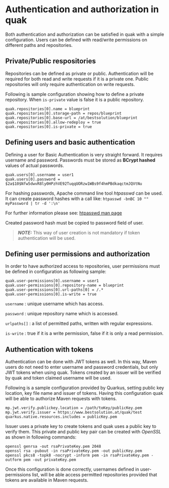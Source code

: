 # Authentication and authorization in quak

Both authentication and authorization can be satisfied in quak with a simple configuration. Users can be defined with read/write permissions on different paths and repositories.


## Private/Public respositories

Repositories can be defined as private or public. Authentication will be required for both read and write requests if it is a private one. Public repositories will only require authentication on write requests.

Following is sample configuration showing how to define a private repository. When `is-private` value is false it is a public repository.

```
quak.repositories[0].name = blueprint
quak.repositories[0].storage-path = repos/blueprint
quak.repositories[0].base-url = /at/bestsolution/blueprint
quak.repositories[0].allow-redeploy = true
quak.repositories[0].is-private = true
```

## Defining users and basic authentication

Defining a user for Basic Authentication is very straight forward. It requires username and password. Passwords must be stored as **BCrypt hashed** values of actual passwords.

```
quak.users[0].username = user1
quak.users[0].password = $2a$10$Nfw5dwvR8ly0HPzhVE92TuqqUORzw1WBs9f4hmPBdkaqctmJQVtNu
```

For hashing passwords, Apache command line tool *htpasswd* can be used. It can create password hashes with a call like: `htpasswd -bnBC 10 "" myPassword | tr -d ':\n'`

For further information please see: [htpasswd man page](https://httpd.apache.org/docs/2.4/programs/htpasswd.html)

Created password hash must be copied to password field of user.


> **_NOTE:_** This way of user creation is not mandatory if token authentication will be used.


## Defining user permissions and authorization

In order to have authorized access to repositories, user permissions must be defined in configuration as following sample:

```
quak.user-permissions[0].username = user1
quak.user-permissions[0].repository-name = blueprint
quak.user-permissions[0].url-paths[0] = /.*
quak.user-permissions[0].is-write = true
```

`username` : unique username which has access.

`password` : unique repository name which is accessed.

`urlpaths[]` : a list of permitted paths, written with regular expressions.

`is-write` : true if it is a write permission, false if it is only a read permission.



## Authentication with tokens

Authentication can be done with JWT tokens as well. In this way, Maven users do not need to enter username and password credentials, but only JWT tokens when using quak. Tokens created by an issuer will be verified by quak and token claimed username will be used.

Following is a sample configuration provided by Quarkus, setting public key location, key file name and issuer of tokens. Having this configuration quak will be able to authorize Maven requests with tokens.

```
mp.jwt.verify.publickey.location = /path/toKey/publicKey.pem
mp.jwt.verify.issuer = https://www.bestsolution.at/quak/test
quarkus.native.resources.includes = publicKey.pem
```

Issuer uses a private key to create tokens and quak uses a public key to verify them. This private and public key pair can be created with *OpenSSL* as shown in following commands:

```
openssl genrsa -out rsaPrivateKey.pem 2048
openssl rsa -pubout -in rsaPrivateKey.pem -out publicKey.pem
openssl pkcs8 -topk8 -nocrypt -inform pem -in rsaPrivateKey.pem -outform pem -out privateKey.pem
```

Once this configuration is done correctly, usernames defined in user-permissions list, will be able access permitted repositories provided that tokens are available in Maven requests.
